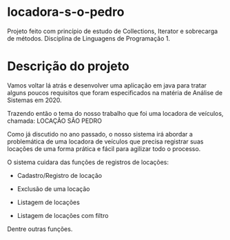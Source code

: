 # locadora-s-o-pedro
Projeto feito com princípio de estudo de Collections, Iterator e sobrecarga de métodos. Disciplina de Linguagens de Programação 1.

# Descrição do projeto

Vamos voltar lá atrás e desenvolver uma aplicação em java para tratar alguns poucos requisitos que foram especificados na matéria de Análise de Sistemas em 2020.

Trazendo então o tema do nosso trabalho que foi uma locadora de veículos, chamada: LOCAÇÃO SÃO PEDRO

Como já discutido no ano passado, o nosso sistema irá abordar a problemática de uma locadora de veículos que precisa registrar suas locações de uma forma prática e fácil para agilizar todo o processo.

O sistema cuidara das funções de registros de locações:

- Cadastro/Registro de locação

- Exclusão de uma locação

- Listagem de locações

- Listagem de locações com filtro

Dentre outras funções.